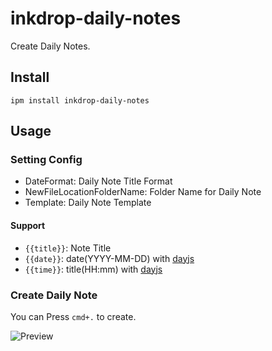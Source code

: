 # inkdrop-daily-notes

Create Daily Notes.

## Install

```
ipm install inkdrop-daily-notes
```

## Usage

### Setting Config

- DateFormat: Daily Note Title Format
- NewFileLocationFolderName: Folder Name for Daily Note
- Template: Daily Note Template

#### Support
- `{{title}}`: Note Title
- `{{date}}`: date(YYYY-MM-DD) with [dayjs](https://day.js.org/)
- `{{time}}`: title(HH:mm) with [dayjs](https://day.js.org/)

### Create Daily Note

You can Press `cmd+.` to create.

![Preview](https://i.imgur.com/16QGw64.gif)
